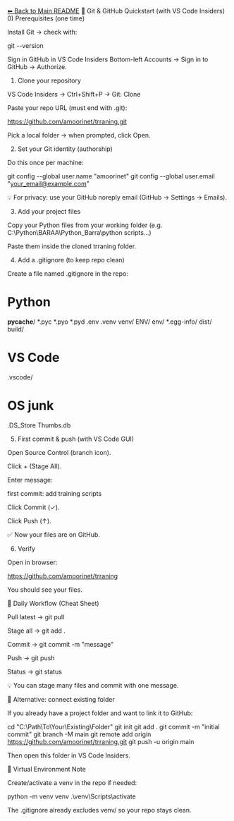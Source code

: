 [⬅ Back to Main README](../README.md)
🚀 Git & GitHub Quickstart (with VS Code Insiders)
0) Prerequisites (one time)

Install Git → check with:

git --version


Sign in GitHub in VS Code Insiders
Bottom-left Accounts → Sign in to GitHub → Authorize.

1) Clone your repository

VS Code Insiders → Ctrl+Shift+P → Git: Clone

Paste your repo URL (must end with .git):

https://github.com/amoorinet/trraning.git


Pick a local folder → when prompted, click Open.

2) Set your Git identity (authorship)

Do this once per machine:

git config --global user.name "amoorinet"
git config --global user.email "your_email@example.com"


💡 For privacy: use your GitHub noreply email (GitHub → Settings → Emails).

3) Add your project files

Copy your Python files from your working folder
(e.g. C:\Python\BARAA\Python_Barra\python scripts\...)

Paste them inside the cloned trraning folder.

4) Add a .gitignore (to keep repo clean)

Create a file named .gitignore in the repo:

# Python
__pycache__/
*.pyc
*.pyo
*.pyd
.env
.venv
venv/
ENV/
env/
*.egg-info/
dist/
build/

# VS Code
.vscode/

# OS junk
.DS_Store
Thumbs.db

5) First commit & push (with VS Code GUI)

Open Source Control (branch icon).

Click + (Stage All).

Enter message:

first commit: add training scripts


Click Commit (✓).

Click Push (↑).

✅ Now your files are on GitHub.

6) Verify

Open in browser:

https://github.com/amoorinet/trraning


You should see your files.

📝 Daily Workflow (Cheat Sheet)

Pull latest → git pull

Stage all → git add .

Commit → git commit -m "message"

Push → git push

Status → git status

💡 You can stage many files and commit with one message.

🔄 Alternative: connect existing folder

If you already have a project folder and want to link it to GitHub:

cd "C:\Path\To\Your\Existing\Folder"
git init
git add .
git commit -m "initial commit"
git branch -M main
git remote add origin https://github.com/amoorinet/trraning.git
git push -u origin main


Then open this folder in VS Code Insiders.

🐍 Virtual Environment Note

Create/activate a venv in the repo if needed:

python -m venv venv
.\venv\Scripts\activate


The .gitignore already excludes venv/ so your repo stays clean.

